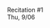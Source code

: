 
<div class="recitation">
<div class="column_date">
<p markdown="block">
Recitation #1 <br>
Thu, 9/06
</p>
</div>

<div class="column_recitation">
<p markdown="block">



</p>
</div>

</div>

